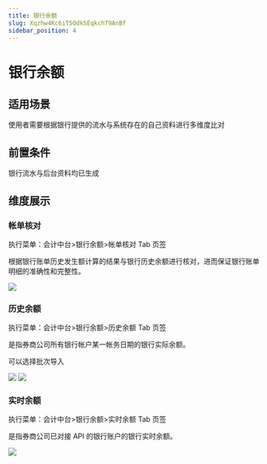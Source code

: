 ```yaml
---
title: 银行余额
slug: Xqzhw4Kc6iT5OdkSEqkchT9AnBf
sidebar_position: 4
---
```



# 银行余额

## 适用场景 

使用者需要根据银行提供的流水与系统存在的自己资料进行多维度比对

## 前置条件 

银行流水与后台资料均已生成

## 维度展示

### 帐单核对

执行菜单：会计中台&gt;银行余额&gt;帐单核对 Tab 页签

根据银行账单历史发生额计算的结果与银行历史余额进行核对，进而保证银行账单明细的准确性和完整性。

<img src="/assets/KSulbBUHVoHKv2x7doQcO4UAnEc.png"/>

### 历史余额

执行菜单：会计中台&gt;银行余额&gt;历史余额 Tab 页签

是指券商公司所有银行帐户某一帐务日期的银行实际余额。

可以选择批次导入

<img src="/assets/P3jJbTJoso5IItx4p77cjWn3nFE.png"/>

<img src="/assets/Sw5zbkHBeobJCsxlkvvcuLatnnc.png"/>

### 实时余额

执行菜单：会计中台&gt;银行余额&gt;实时余额 Tab 页签

是指券商公司已对接 API 的银行账户的银行实时余额。

<img src="/assets/ZLrpbXj8EoH2eRxWBlGc9MnTnng.png"/>

